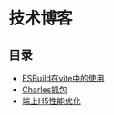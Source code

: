 # 技术博客

## 目录
* [ESBuild在vite中的使用](./ESBuild在vite中的使用.md)
* [Charles抓包](./Charles抓包.md)
* [端上H5性能优化](./端上H5性能优化.md)